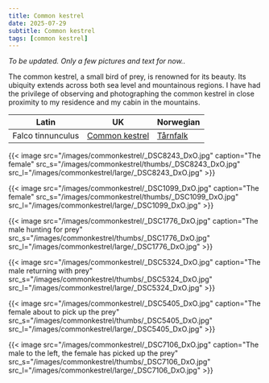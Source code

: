 ```yaml
---
title: Common kestrel
date: 2025-07-29
subtitle: Common kestrel
tags: [common kestrel]
---
```

*To be updated. Only a few pictures and text for now..*

The common kestrel, a small bird of prey, is renowned for its beauty. Its ubiquity extends across both sea level and mountainous regions. I have had the privilege of observing and photographing the common kestrel in close proximity to my residence and my cabin in the mountains.

<!--more-->

| Latin      | UK | Norwegian |
| --------- |  --------- |    --------- |
|  Falco tinnunculus |  [Common kestrel](https://en.wikipedia.org/wiki/Common_kestrel) |  [Tårnfalk](https://no.wikipedia.org/wiki/Tårnfalk) |

{{< image src="/images/commonkestrel/_DSC8243_DxO.jpg"  caption="The female" src_s="/images/commonkestrel/thumbs/_DSC8243_DxO.jpg" src_l="/images/commonkestrel/large/_DSC8243_DxO.jpg" >}}

{{< image src="/images/commonkestrel/_DSC1099_DxO.jpg"  caption="The female" src_s="/images/commonkestrel/thumbs/_DSC1099_DxO.jpg" src_l="/images/commonkestrel/large/_DSC1099_DxO.jpg" >}}

{{< image src="/images/commonkestrel/_DSC1776_DxO.jpg"  caption="The male hunting for prey" src_s="/images/commonkestrel/thumbs/_DSC1776_DxO.jpg" src_l="/images/commonkestrel/large/_DSC1776_DxO.jpg" >}}

{{< image src="/images/commonkestrel/_DSC5324_DxO.jpg"  caption="The male returning with prey" src_s="/images/commonkestrel/thumbs/_DSC5324_DxO.jpg" src_l="/images/commonkestrel/large/_DSC5324_DxO.jpg" >}}

{{< image src="/images/commonkestrel/_DSC5405_DxO.jpg"  caption="The female about to pick up the prey" src_s="/images/commonkestrel/thumbs/_DSC5405_DxO.jpg" src_l="/images/commonkestrel/large/_DSC5405_DxO.jpg" >}}

{{< image src="/images/commonkestrel/_DSC7106_DxO.jpg"  caption="The male to the left, the female has picked up the prey" src_s="/images/commonkestrel/thumbs/_DSC7106_DxO.jpg" src_l="/images/commonkestrel/large/_DSC7106_DxO.jpg" >}}

